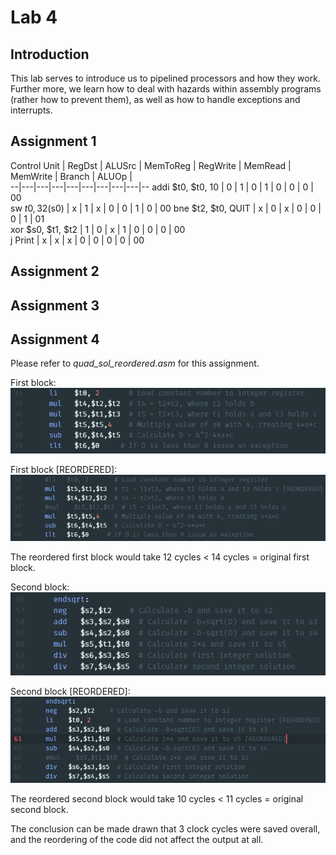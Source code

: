 # Lab 4

## Introduction

This lab serves to introduce us to pipelined processors and how they work. Further more, we learn how to deal with hazards within assembly programs
(rather how to prevent them), as well as how to handle exceptions and interrupts.

## Assignment 1
Control Unit  |  RegDst |  ALUSrc | MemToReg  |  RegWrite | MemRead  | MemWrite  | Branch  |  ALUOp |  
--|---|---|---|---|---|---|---|---|--
addi $t0, $t0, 10  | 0  | 1  | 0  | 1  | 0  | 0  | 0  | 00  
sw $t0, 32($s0)  | x  | 1  | x  | 0  | 0  | 1  | 0  |  00
bne $t2, $t0, QUIT  | x  | 0  | x  | 0  | 0  | 0  | 1  | 01   
xor $s0, $t1, $t2  | 1  | 0  | x  | 1  | 0  | 0  | 0  | 00   
j Print  | x  | x  | x  | 0  | 0  | 0  | 0  | 00    

## Assignment 2

## Assignment 3

## Assignment 4

Please refer to *quad_sol_reordered.asm* for this assignment.

First block:  
![First Block](block1.PNG)

First block [REORDERED]:  
![First Block REORDERED](block1new.PNG)

The reordered first block would take 12 cycles < 14 cycles = original first block.

Second block:  
![Second Block](block2.PNG)

Second block [REORDERED]:  
![Second Block REORDERED](block2new.PNG)

The reordered second block would take 10 cycles < 11 cycles = original second block.

The conclusion can be made drawn that 3 clock cycles were saved overall, and the reordering of the code did not affect the output at all.
